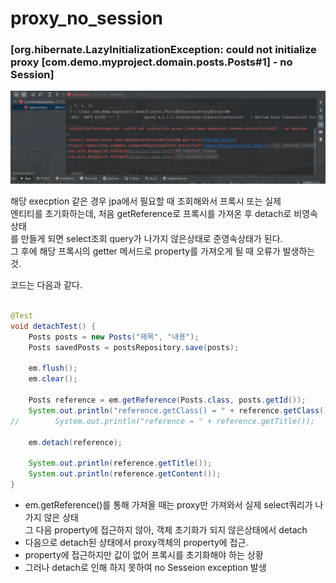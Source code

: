 # proxy_no_session

### [org.hibernate.LazyInitializationException: could not initialize proxy [com.demo.myproject.domain.posts.Posts#1] - no Session]
![img.png](img.png)

해당 execption 같은 경우 jpa에서 필요할 때 조회해와서 프록시 또는 실제    
엔티티를 초기화하는데, 처음 getReference로 프록시를 가져온 후 detach로 비영속 상태     
를 만들게 되면 select조회 query가 나가지 않은상태로 준영속상태가 된다.   
그 후에 해당 프록시의 getter 메서드로 property를 가져오게 될 때 오류가 발생하는 것.      

코드는 다음과 같다.

```java

@Test
void detachTest() {
    Posts posts = new Posts("제목", "내용");
    Posts savedPosts = postsRepository.save(posts);

    em.flush();
    em.clear();

    Posts reference = em.getReference(Posts.class, posts.getId());
    System.out.println("reference.getClass() = " + reference.getClass());
//        System.out.println("reference = " + reference.getTitle());

    em.detach(reference);

    System.out.println(reference.getTitle());
    System.out.println(reference.getContent());
}
```
- em.getReference()를 통해 가져올 때는 proxy만 가져와서 실제 select쿼리가 나가지 않은 상태    
그 다음 property에 접근하지 않아, 객체 초기화가 되지 않은상태에서 detach   
- 다음으로 detach된 상태에서 proxy객체의 property에 접근.
- property에 접근하지만 값이 없어 프록시를 초기화해야 하는 상황
- 그러나 detach로 인해 하지 못하여 no Sesseion exception 발생